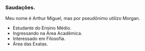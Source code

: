 ### Saudações.
Meu nome é Arthur Miguel, mas por pseudônimo utilizo Morgan.

- Estudante do Ensino Médio.
- Ingressando na Área Acadêmica.
- Interessado em Filosofia.
- Área das Exatas.
